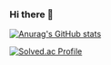 ### Hi there 👋

[![Anurag's GitHub stats](https://github-readme-stats.vercel.app/apiminkimgyuanuraghazra)](https://github.com/anuraghazra/github-readme-stats)

[![Solved.ac Profile](http://mazassumnida.wtf/api/v2/generate_badge?boj=realm_eal)](https://solved.ac/realm_eal/)

<!--
**minkimgyu/minkimgyu** is a ✨ _special_ ✨ repository because its `README.md` (this file) appears on your GitHub profile.

Here are some ideas to get you started:

- 🔭 I’m currently working on ...
- 🌱 I’m currently learning ...
- 👯 I’m looking to collaborate on ...
- 🤔 I’m looking for help with ...
- 💬 Ask me about ...
- 📫 How to reach me: ...
- 😄 Pronouns: ...
- ⚡ Fun fact: ...
-->
